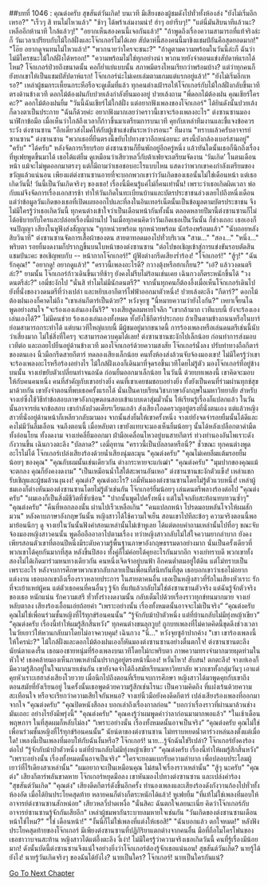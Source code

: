 ##บทที่ 1046 : คุณต่งครับ สุขสันต์วันเกิด!
บนเวที
มีเสียงของผู้ชมดังไปทั่วทั้งห้องส่ง
"ยังไม่เริ่มอีกเหรอ?"
"เร็วๆ สิ ทนไม่ไหวแล้ว"
"ช้าๆ ได้พร้าเล่มงามน่า! ฮ่าๆ อย่ารีบๆ!"
"แต่นี่มันสิบนาทีแล้วนะ? เหลืออีกห้านาที ใกล้แล้วๆ!"
"อยากเห็นสองคนนี้เจอกันแล้ว!"
"ถ้าพูดถึงเรื่องความสามารถที่แท้จริงล่ะก็ วันเวลาเปรียบกับไม้ใกล้ฝั่งและโจ๊กเกอร์ไม่ได้เลย สัปดาห์นี้สองคนนี้มาชิงแชมป์กันคือสุดยอดมาก!"
"โอ๊ย อยากดูจนทนไม่ไหวแล้ว!"
"พวกนายว่าใครจะชนะ?"
"ถ้าดูตามความพร้อมในวันนี้ล่ะก็ ฉันว่าไม่มีใครชนะไม้ใกล้ฝั่งได้หรอก!"
"ความพร้อมไม่ใช่ทุกอย่างน่า พวกนายยังจำตอนแข่งสัปดาห์แรกได้ไหม? โจ๊กเกอร์ป่วยถึงขนาดนั้น คอก็ย่ำแย่แบบนั้น สภาพมีตรงไหนเรียกว่าพร้อมบ้าง? แต่ว่าทุกคนก็ยังยกเขาให้เป็นแชมป์สัปดาห์แรก! โจ๊กเกอร์น่ะไม่เคยเล่มตามเกมแต่แรกอยู่แล้ว!"
"ยังไม่เริ่มอีกเหรอ?"
เหล่าผู้ชมกระเหี้ยนกระหือรือจะดูเต็มที่แล้ว
ทุกคนต่างเฝ้ารอให้โจ๊กเกอร์กับไม้ใกล้ฝั่งกลับขึ้นเวที
ตรงด้านข้างเวที ดอกไม้ต้องฝนกับปวยเล้งกำลังยืนมองอยู่
ปวยเล้งถาม "พี่ดอกไม้ต้องฝน คุณเชียร์ใครคะ?"
ดอกไม้ต้องฝนยิ้ม "วันนี้ฉันเชียร์ไม้ใกล้ฝั่ง แต่อยากฟังเพลงของโจ๊กเกอร์"
ได้ยินดังนั้นปวยเล้งก็ดวงตาเป็นประกาย "ฉันก็ด้วยค่ะ อยากฟังมากเลยว่าคราวนี้เขาจะร้องเพลงอะไร"
ต่งซานซานมองนาฬิกาข้อมือ เมื่อเห็นว่าใกล้ถึงเวลาก็ก้าวขึ้นมาเตรียมการบนเวที คุยกับเหล่าทีมงานและชี้แจงข้อควรระวัง
ต่งซานซาน "อีกเดี๋ยวส่งไมค์ให้กับผู้เข้าแข่งขันระหว่างรอนะ"
ทีมงาน "ทราบแล้วครับอาจารย์ซานซาน"
ต่งซานซาน "พวกเธอที่ยืนตรงนี้ขยับไปทางขวาอีกหน่อยนะ ตรงนี้บังกล้องเบอร์สามอยู่"
"ครับ"
"ได้ครับ"
หลังจัดการเรียบร้อย ต่งซานซานก็ยืนพักอยู่อีกครู่หนึ่ง แล้วทันใดนั้นเธอก็นึกถึงเรื่องที่หูเฟยพูดขึ้นมาได้ เธอได้แต่ยิ้ม ดูเหมือนว่าเสียวหลวี่กับต้าเฟยจะเตรียมจัดงาน ‘วันเกิด’ ในตนเดือนหน้า แม้จะไม่พูดออกมาตรงๆ แต่ก็มีถามว่าเธอชอบอะไรแบบไหน แสดงว่าพวกเขาคงกำลังเตรียมของขวัญแล้วแน่นอน เพียงแต่ต่งซานซานอายที่จะบอกพวกเขาว่าวันเกิดของเธอนั้นไม่ใช่เดือนหน้า
แต่เธอเกิดวันนี้!
วันนี้เป็นวันเกิดจริงๆ ของเธอ!
เรื่องนี้มีคนรู้แค่ไม่กี่คนเท่านั้น!
เพราะว่าเธอเกิดผิดเวลา พ่อกับแม่จึงจัดการเรื่องเอกสารช้า ทำให้วันเกิดในทะเบียนบ้านและบัตรประชาชนล่วงเลยไปถึงหนึ่งเดือน แต่ว่าข้อมูลวันเกิดของเธอที่เปิดเผยออกไปและที่ลงในอินเทอร์เน็ตนั้นเป็นข้อมูลตามบัตรประชาชน จึงไม่มีใครรู้ว่าเธอเกิดวันนี้ ทุกคนต่างเข้าใจว่าเป็นเดือนหน้ากันทั้งนั้น ตลอดหลายปีมานี้ต่งซานซานก็ไม่ได้อธิบายกับใครและปล่อยเรื่องนี้ผ่านไป ในเมื่อทุกคนคิดว่าวันเกิดเธอเป็นวันนั้น ก็ช่างเถอะ เธอเองก็จนปัญญา
เสียงในหูฟังส่งสัญญาณ
"ทุกหน่วยพร้อม ทุกหน่วยพร้อม นักร้องพร้อมแล้ว"
"นับถอยหลังสิบวินาที"
ต่งซานซานจัดการเสื้อผ้าของตน สายตาทอดมองไปทั่วบริเวณ
"สาม..."
"สอง..."
"หนึ่ง..."
พริบตา รอยยิ้มงดงามก็ปรากฏขึ้นบนใบหน้าของต่งซานซาน "ต่อไปขอเชิญเข้าสู่การแข่งขันรอบตัดสินแชมป์นะคะ ขอเชิญพบกับ -- หน้ากากโจ๊กเกอร์!"
ผู้ฟังต่างกรีดเสียงร่ำร้อง!
"โจ๊กเกอร์!"
"สู้ๆ!"
"ฉันรักคุณ!"
"อยากดู! อยากดูแล้ว!"
"คราวนี้เพลงอะไรดี? กวางตุ้งหรือฮกเกี้ยน?"
"เอ๋? แล้ววงดนตรีล่ะ?"
ยามนั้น โจ๊กเกอร์ก้าวเดินขึ้นเวทีช้าๆ ยังคงไม่รีบไม่ร้อนเช่นเคย
เฉินกวงก็ตระหนักขึ้นได้ "วงดนตรีล่ะ?"
เอมี่ชะงักไป "นั่นสิ ทำไมไม่มีนักดนตรี?"
จากนั้นทุกคนก็ต้องอึ้งเมื่อเห็นโจ๊กเกอร์เดินไปยังที่นั่งของวงดนตรีที่ว่างเปล่า และหยิบเอากีตาร์ไฟฟ้าออกมาตัวหนึ่ง!
ปวยเล้งตะลึง "กีตาร์?"
ดอกไม้ต้องฝนเองก็คาดไม่ถึง "เขาเล่นกีตาร์เป็นด้วย?"
หวังจุยซู "นี่หมายความว่ายังไงกัน?"
เหยาเจี้ยนไฉพูดอย่างสนใจ "จะร้องเองเล่นเองงั้นรึ?"
จางเสียสูดลมหายใจลึก "เขากล้ามาก เวทีแบบนี้ ยังจะร้องเองเล่นเองได้?"
ไม่มีคนช่วย ร้องเองเล่นเองทั้งหมด ทั้งยังใช้กีตาร์ประกอบ ถ้าเป็นตามข้างถนนหรือในบาร์ ย่อมสามารถกระทำได้ แต่บนเวทีใหญ่แบบนี้ มีผู้ชมอยู่มากขนาดนี้ การร้องเพลงหรือเล่นดนตรีเช่นนี้นับว่าเสี่ยงมาก ไม่ใช่สิ่งที่ใครๆ จะสามารถควบคุมได้เลย!
ต่งซานซานชะงักไปเล็กน้อย ก่อนทำการส่งมอบเวทีต่อ และถอยไปยืนอยู่ด้านข้างเวที มองโจ๊กเกอร์ด้วยความสงสัย
โจ๊กเกอร์นั่งลง ปรับท่าทางถือกีตาร์ของตนเอง นิ้วมือกรีดสายกีตาร์ ทดลองเสียงเล็กน้อย
คนทั้งห้องส่งล้วนจับจ้องมองเขา!
ไม่มีใครรู้ว่าเขาจะร้องเพลงอะไรหรือร้องอย่างไร
ไม้ใกล้ฝั่งเองก็เดินมาที่จุดรอขึ้นเวทีโดยไม่รู้ตัว มองโจ๊กเกอร์ที่อยู่ข้างบนนั้น
จางเย่ขยับตัวเปลี่ยนท่าจนถนัด ก่อนยิ้มออกมาเล็กน้อย
ในวันนี้ ด้วยบทเพลงนี้ เขาคิดจะมอบให้กับคนคนหนึ่ง คนที่สำคัญกับเขาอย่างยิ่ง คนที่เขาเคยชมชอบอย่างยิ่ง ทั้งยังเป็นคนที่ร่วมผ่านทุกข์สุขมาด้วยกัน
เขายังจำตอนที่พบเธอครั้งแรกได้ นั่นเป็นคาบเรียนวิชาภาษาอังกฤษในมหาวิทยาลัย สำหรับจางเย่ซึ่งใช้วิธีทำข้อสอบภาษาอังกฤษตอนสอบเข้าแบบเดาสุ่มมั่วนั้น ให้เรียนรู้เรื่องก็แปลกแล้ว ในวันนั้นอาจารย์แจกข้อสอบ เขากำลังปวดเศียรเวียนเกล้า ส่งเสียงโอดครวญอยู่ตรงที่นั่งตนเอง แต่แล้วหญิงสาวที่นั่งอยู่ด้านหน้าก็เหลียวกลับมามอง จากนั้นส่งยิ้มให้เขาครั้งหนึ่ง จางเย่ยังจดจำรอยยิ้มนั้นได้ดีและคงไม่มีวันลืมเลือน จนถึงตอนนี้ เมื่อหลับตา เขายังแทบจะมองเห็นยิ้มน้อยๆ นั้นได้หลังเปลือกตาดำมืด
ทั้งอ่อนโยน
ทั้งงดงาม
จางเย่คลี่ยิ้มออกมา
ฝ่ามือเคลื่อนไหวอยู่บนสายกีตาร์ ท่วงทำนองอันไพเราะดังกังวานขึ้น
เฉินกวงตะลึง "บัลลาด?"
เอมี่อุทาน "คราวนี้เป็นบัลลาดหรือนี่?"
ชั่วขณะ ทุกคนต่างพูดอะไรไม่ได้
โจ๊กเกอร์เปล่งเสียงร้องด้วยน้ำเสียงนุ่มละมุน
"คุณต่งครับ"
"คุณไม่เคยลืมแต้มรอยยิ้มน้อยๆ ของคุณ"
"คุณกับผมนั้นเช่นเดียวกัน ต่างกระหายจะแก่เฒ่า"
"คุณต่งครับ"
"มุมปากของคุณแม้จะตกลง คุณก็ยังคงงดงาม"
"เป็นเหมือนน้ำใสใต้สะพานอันเหอ"
ต่งซานซานชะงักตัวแข็ง!
เหล่าแขกรับเชิญและผู้ชมล้วนงุนงง!
คุณต่ง?
คุณต่งอะไร?
เอมี่หันมองต่งซานซานโดยไม่รู้ตัวแวบหนึ่ง!
เหล่าผู้ชมเองก็ต่างหันมองต่งซานซานโดยไม่รู้ตัวเช่นกัน
โจ๊กเกอร์ยิ้มน้อยๆ เล่นดนตรีพลางร้องต่อไป
"คุณต่งครับ"
"ผมเองก็เป็นสิ่งมีชีวิตที่ซับซ้อน"
"ปากนั้นพูดไปครั้งหนึ่ง แต่ในใจกลับสะท้อนทบทวนซ้ำๆ"
"คุณต่งครับ"
"คืนที่หอกลองนั้น ผ่านไปเร็วเหลือเกิน"
"คนแปลกหน้า โปรดมอบหลันโจวให้ผมสักมวน"
หลังคาบภาษาอังกฤษวันนั้น หญิงสาวได้ใช้ความใจเย็น สอนเขาไปทีละข้อๆ ความจริงตอนนี้พอมาย้อนนึกๆ ดู จางเย่ในวันนั้นฟังคำสอนเหล่านั้นไม่เข้าหูเลย ได้แต่ตอบคำถามเหล่านั้นไปทื่อๆ ขณะจับจ้องมองหญิงสาวคนนั้น พูดอืออืออาอาไปตามเรื่อง ทว่าหญิงสาวกลับไม่ใส่ใจความยากลำบาก ยังคงเพียรสอนตัวเขาที่ตอนปีหนึ่งมีระดับความรู้พื้นฐานภาษาอังกฤษธรรมดาอย่างมาก นั่นเป็นครั้งเดียวที่พวกเขาได้คุยกันมากที่สุด หลังขึ้นปีสอง ทั้งคู่ก็ไม่ค่อยได้คุยอะไรกันมากอีก
จางเย่ทราบดี พวกเขาทั้งสองไม่ได้เกิดมาร่วมหนทางเดียวกัน
คนหนึ่งเจิดจ้าอยู่บนฟ้า
อีกคนต่ำตมอยู่ใต้ดิน
แต่ไม่ทราบเป็นเพราะอะไร หลังจบการศึกษาพวกเขากลับกลายเป็นเพื่อนที่สนิทกันที่สุด เธอบอกเขาว่าเธอไม่อยากแต่งงาน เธอบอกเขาถึงเรื่องราวหลายประการ ในสายตาคนอื่น เธอเป็นหญิงสาวที่รักในเสียงหัวเราะ รักที่จะเย้าแหย่ผู้คน แต่ตัวเธอคนที่คนอื่นๆ รู้จัก ที่แท้แล้วกลับไม่ใช่ต่งซานซานตัวจริง
แต่ฉันรู้จักตัวจริงของเธอ
หนักแน่น
รักความเสรี
ทั่วทั้งร่างงดงามนั้น กลับเต็มไปด้วยเรื่องราวทุกข์ทนมากมาย
จางเย่หลับตาลง เสียงร้องเอื้อนเอ่ยถ้อยคำ
“เพราะอย่างนั้น เรื่องทั้งหมดนั้นอาจจะไม่เป็นจริง”
“คุณต่งครับ คุณไม่ใช่เพื่อนร่วมชั้นหญิงที่ไร้ทุกข์ร้อนคนนั้น”
“รู้จักกับม้าป่าตัวหนึ่ง แต่ที่บ้านกลับไม่มีทุ่งหญ้าเขียว”
“คุณต่งครับ เรื่องนี้ทำให้ผมรู้สึกสิ้นหวัง”
ทุกคนต่างขนลุกวูบ!
ถูกบทเพลงที่ไม่คาดคิดนี้ขุดดึงช่วงเวลาในวัยเยาว์ให้หวนกลับมาโดยไม่อาจควบคุม!
เฉินกวง "นี่..."
หวังจุยซูอ้าปากค้าง "เขา เขาร้องเพลงนี้ให้ใครน่ะ?"
ไม้ใกล้ฝั่งและดอกไม้ต้องฝนเองก็หันมองต่งซานซานอย่างตื่นตกใจ!
ต่งซานซานตะลึง นัยน์ตาแดงรื้น เธอมองชายหนุ่มที่ร้องเพลงบนเวทีโดยไม่กะพริบตา ภาพความทรงจำมากมายผุดท่วมในหัวใจ!
เธอคล้ายมองเห็นภาพเหล่านั้นปรากฏอยู่ตรงหน้านี้เอง!
หวั่นไหว!
สับสน!
ตกตะลึง!
จางเย่เองก็มีความรู้สึกอยู่ในใจมากมายเช่นกัน เขายังจดจำได้ถึงสมัยเรียนมหาวิทยาลัย พวกเขาทั้งกลุ่มวันๆ เอาแต่คุยหัวเราะเฮฮาส่งเสียงโวยวาย เมื่อนึกไปถึงตอนที่เรียนจบการศึกษา หญิงสาวได้มาพูดคุยกับเขาถึงตอนสมัยที่ยังเรียนอยู่ ในครั้งนั้นเธอพูดด้วยความรู้สึกเช่นไรนะ เป็นความคิดถึง ที่แฝงเร้นด้วยความสะเทือนใจ หรือจะเรียกว่าความเสียใจกันหนอ?
จางเย่นิ้วมือยังคงดีดกีตาร์ เปล่งเสียงร้องเพลงที่ออกมาจากใจ
"คุณต่งครับ"
"คุณปิดหนังสือลง บอกเล่าถึงเรื่องกาลก่อน"
"บอกว่าเรื่องราวที่ผ่านมาล้วนช่างมันเถอะ อย่างไรยังมีพรุ่งนี้"
"คุณต่งครับ"
"คุณคงรู้ว่าผมพูดคำว่าลาก่อนมามากพอแล้ว"
"ในเช้าเดือนพฤษภาฯ ในที่สุดผมก็หลับไม่ลง"
“เพราะอย่างนั้น เรื่องทั้งหมดนั้นอาจเป็นจริง”
“คุณต่งครับ คุณไม่ใช่เพื่อนร่วมชั้นหญิงที่ไร้ทุกข์ร้อนคนนั้น”
นัยน์ตาของต่งซานซาน ไม่ทราบหยดน้ำตาร่วงหล่นลงตั้งแต่เมื่อใด!
เพลงนี้เป็นเพลงที่มอบให้กับฉันงั้นหรือ?
โจ๊กเกอร์!
นาย...รู้จักฉันใช่รึเปล่า?
โจ๊กเกอร์ยังคงร้องต่อไป
“รู้จักกับม้าป่าตัวหนึ่ง แต่ที่บ้านกลับไม่มีทุ่งหญ้าเขียว”
“คุณต่งครับ เรื่องนี้ทำให้ผมรู้สึกสิ้นหวัง”
“เพราะอย่างนั้น เรื่องทั้งหมดนั้นอาจเป็นจริง”
"ใครจะยอมแบกรับความลำบาก เพื่อปลอบประโลมผู้เยาว์ที่ไร้เดียงสาเหล่านั้น"
"ผมอยากจะเป็นเหมือนคุณ ไม่สนใจเรื่องราวเหล่านั้น"
"สู้ๆ นะครับ"
"คุณต่ง"
เสียงกีตาร์พลันขาดหาย
โจ๊กเกอร์หยุดมือลง
เขาหันมองไปทางต่งซานซาน และเปล่งคำร้อง
"สุขสันต์วันเกิด"
"คุณต่ง"
เสียงดีดกีตาร์ดังขึ้นอีกครั้ง
ทำนองเพลงและเสียงร้องดังกังวานก้องไปทั่วทั้งห้องอัด
เมื่อได้ยินประโยคสุดท้าย หลายคนก็ต่างก็ตระหนักได้แล้ว!
หูเฟยยิ้ม "ที่แท้ไม่ใช่เพลงที่มอบให้อาจารย์ต่งซานซานสักหน่อย"
เสียวหลวี่ปาดเหงื่อ "นั่นสิคะ ฉันตกใจเลยนะเนี่ย คิดว่าโจ๊กเกอร์กับอาจารย์ซานซานรู้จักกันเสียอีก"
เหล่าผู้ชมพากันระบายลมหายใจเช่นกัน
"วันเกิดของต่งซานซานเดือนหน้าใช่ไหม?"
"ใช่ เดือนหน้า!"
"งั้นนี่ก็ไม่ใช่เพลงที่แต่งให้เธอสิ!"
"ฉันบอกแล้ว ตกใจหมด!"
หลังฟังประโยคสุดท้ายของโจ๊กเกอร์ มีเพียงต่งซานซานที่ปฏิกิริยาแตกต่างจากคนอื่น มือที่ถือไมโครโฟนของเธอชาวาบจนสะท้าน หญิงสาวได้แต่อึ้งตะลึง งี่เง่า! ไม่มีใครรู้ว่าความจริงเธอเกิดวันนี้ คนที่รู้เรื่องมีน้อยมาก! ดังนั้นบัดนี้ต่งซานซานจึงแน่ใจอย่างยิ่งว่าโจ๊กเกอร์ต้องรู้จักเธอแน่นอน!
สุขสันต์วันเกิด?
นายรู้ได้ยังไง!
นายรู้วันเกิดจริงๆ ของฉันได้ยังไง?
นายเป็นใคร?
โจ๊กเกอร์!
นายเป็นใครกันแน่?


[Go To Next Chapter]( ./147.md)